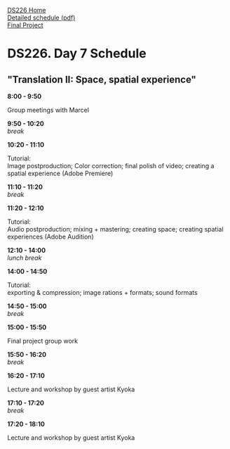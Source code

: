 [DS226 Home](home.md)  
[Detailed schedule (pdf)](ds226-schedule-6.pdf)  
[Final Project](final.md)  

# DS226. Day 7 Schedule
## "Translation II: Space, spatial experience"



**8:00 - 9:50**  


Group meetings with Marcel





**9:50 - 10:20**  
_break_  
  
**10:20 - 11:10**  

Tutorial:  
Image postproduction;
Color correction;
final polish of video;
creating a spatial experience (Adobe Premiere)

**11:10 - 11:20**  
_break_  
  
**11:20 - 12:10**  

Tutorial:  
Audio postproduction; mixing + mastering; creating space;
creating spatial experiences (Adobe Audition)

    
**12:10 - 14:00**  
_lunch break_  
  
**14:00 - 14:50**  

Tutorial:  
exporting & compression; image rations + formats; sound formats  


    
**14:50 - 15:00**  
_break_  
  
**15:00 - 15:50**  

Final project group work

  
**15:50 - 16:20**  
_break_  
  
**16:20 - 17:10**  

Lecture and workshop by guest artist Kyoka


   
**17:10 - 17:20**  
_break_  
  
**17:20 - 18:10**  

Lecture and workshop by guest artist Kyoka
